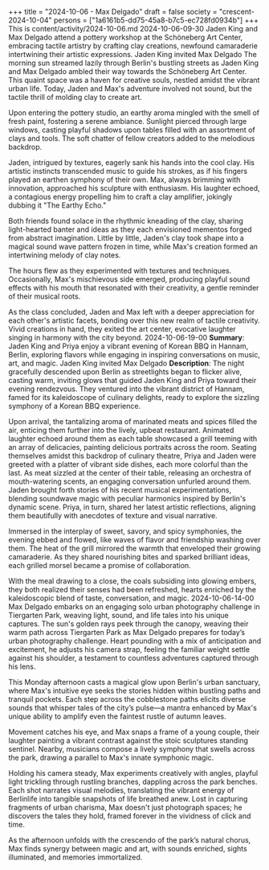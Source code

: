 +++
title = "2024-10-06 - Max Delgado"
draft = false
society = "crescent-2024-10-04"
persons = ["1a6161b5-dd75-45a8-b7c5-ec728fd0934b"]
+++
This is content/activity/2024-10-06.md
2024-10-06-09-30
Jaden King and Max Delgado attend a pottery workshop at the Schöneberg Art Center, embracing tactile artistry by crafting clay creations, newfound camaraderie intertwining their artistic expressions.
Jaden King invited Max Delgado
The morning sun streamed lazily through Berlin's bustling streets as Jaden King and Max Delgado ambled their way towards the Schöneberg Art Center. This quaint space was a haven for creative souls, nestled amidst the vibrant urban life. Today, Jaden and Max's adventure involved not sound, but the tactile thrill of molding clay to create art.

Upon entering the pottery studio, an earthy aroma mingled with the smell of fresh paint, fostering a serene ambiance. Sunlight pierced through large windows, casting playful shadows upon tables filled with an assortment of clays and tools. The soft chatter of fellow creators added to the melodious backdrop.

Jaden, intrigued by textures, eagerly sank his hands into the cool clay. His artistic instincts transcended music to guide his strokes, as if his fingers played an earthen symphony of their own. Max, always brimming with innovation, approached his sculpture with enthusiasm. His laughter echoed, a contagious energy propelling him to craft a clay amplifier, jokingly dubbing it "The Earthy Echo."

Both friends found solace in the rhythmic kneading of the clay, sharing light-hearted banter and ideas as they each envisioned mementos forged from abstract imagination. Little by little, Jaden's clay took shape into a magical sound wave pattern frozen in time, while Max's creation formed an intertwining melody of clay notes.

The hours flew as they experimented with textures and techniques. Occasionally, Max's mischievous side emerged, producing playful sound effects with his mouth that resonated with their creativity, a gentle reminder of their musical roots.

As the class concluded, Jaden and Max left with a deeper appreciation for each other's artistic facets, bonding over this new realm of tactile creativity. Vivid creations in hand, they exited the art center, evocative laughter singing in harmony with the city beyond.
2024-10-06-19-00
**Summary**: Jaden King and Priya enjoy a vibrant evening of Korean BBQ in Hannam, Berlin, exploring flavors while engaging in inspiring conversations on music, art, and magic.
Jaden King invited Max Delgado
**Description**: The night gracefully descended upon Berlin as streetlights began to flicker alive, casting warm, inviting glows that guided Jaden King and Priya toward their evening rendezvous. They ventured into the vibrant district of Hannam, famed for its kaleidoscope of culinary delights, ready to explore the sizzling symphony of a Korean BBQ experience.

Upon arrival, the tantalizing aroma of marinated meats and spices filled the air, enticing them further into the lively, upbeat restaurant. Animated laughter echoed around them as each table showcased a grill teeming with an array of delicacies, painting delicious portraits across the room. Seating themselves amidst this backdrop of culinary theatre, Priya and Jaden were greeted with a platter of vibrant side dishes, each more colorful than the last. As meat sizzled at the center of their table, releasing an orchestra of mouth-watering scents, an engaging conversation unfurled around them. Jaden brought forth stories of his recent musical experimentations, blending soundwave magic with peculiar harmonics inspired by Berlin's dynamic scene. Priya, in turn, shared her latest artistic reflections, aligning them beautifully with anecdotes of texture and visual narrative.

Immersed in the interplay of sweet, savory, and spicy symphonies, the evening ebbed and flowed, like waves of flavor and friendship washing over them. The heat of the grill mirrored the warmth that enveloped their growing camaraderie. As they shared nourishing bites and sparked brilliant ideas, each grilled morsel became a promise of collaboration. 

With the meal drawing to a close, the coals subsiding into glowing embers, they both realized their senses had been refreshed, hearts enriched by the kaleidoscopic blend of taste, conversation, and magic.
2024-10-06-14-00
Max Delgado embarks on an engaging solo urban photography challenge in Tiergarten Park, weaving light, sound, and life tales into his unique captures.
The sun's golden rays peek through the canopy, weaving their warm path across Tiergarten Park as Max Delgado prepares for today’s urban photography challenge. Heart pounding with a mix of anticipation and excitement, he adjusts his camera strap, feeling the familiar weight settle against his shoulder, a testament to countless adventures captured through his lens. 

This Monday afternoon casts a magical glow upon Berlin's urban sanctuary, where Max's intuitive eye seeks the stories hidden within bustling paths and tranquil pockets. Each step across the cobblestone paths elicits diverse sounds that whisper tales of the city’s pulse—a mantra enhanced by Max's unique ability to amplify even the faintest rustle of autumn leaves.

Movement catches his eye, and Max snaps a frame of a young couple, their laughter painting a vibrant contrast against the stoic sculptures standing sentinel. Nearby, musicians compose a lively symphony that swells across the park, drawing a parallel to Max's innate symphonic magic.

Holding his camera steady, Max experiments creatively with angles, playful light trickling through rustling branches, dappling across the park benches. Each shot narrates visual melodies, translating the vibrant energy of Berlinlife into tangible snapshots of life breathed anew. Lost in capturing fragments of urban charisma, Max doesn't just photograph spaces; he discovers the tales they hold, framed forever in the vividness of click and time.

As the afternoon unfolds with the crescendo of the park’s natural chorus, Max finds synergy between magic and art, with sounds enriched, sights illuminated, and memories immortalized.
